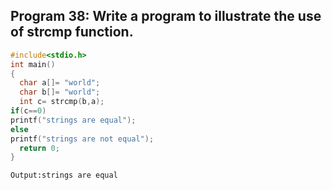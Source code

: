 ## Program 38: Write a program to illustrate the use of strcmp function.
```C
#include<stdio.h>
int main()
{
  char a[]= "world";
  char b[]= "world";
  int c= strcmp(b,a);
if(c==0)
printf("strings are equal");
else
printf("strings are not equal");
  return 0;
}
```
```
Output:strings are equal
```
